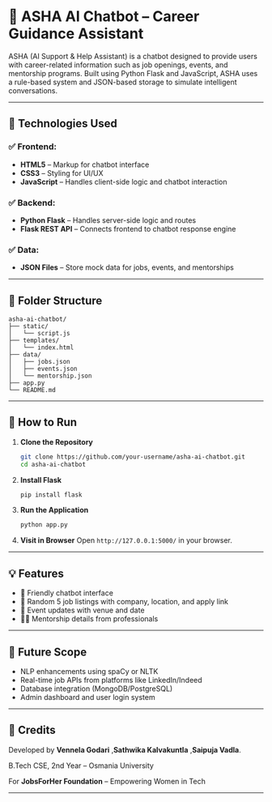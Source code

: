 
# 🤖 ASHA AI Chatbot – Career Guidance Assistant

ASHA (AI Support & Help Assistant) is a chatbot designed to provide users with career-related information such as job openings, events, and mentorship programs. Built using Python Flask and JavaScript, ASHA uses a rule-based system and JSON-based storage to simulate intelligent conversations.

---

## 🔧 Technologies Used

### ✅ Frontend:
- **HTML5** – Markup for chatbot interface
- **CSS3** – Styling for UI/UX
- **JavaScript** – Handles client-side logic and chatbot interaction

### ✅ Backend:
- **Python Flask** – Handles server-side logic and routes
- **Flask REST API** – Connects frontend to chatbot response engine

### ✅ Data:
- **JSON Files** – Store mock data for jobs, events, and mentorships

---

## 📁 Folder Structure

```
asha-ai-chatbot/
├── static/
│   └── script.js
├── templates/
│   └── index.html
├── data/
│   ├── jobs.json
│   ├── events.json
│   └── mentorship.json
├── app.py
└── README.md
```

---

## 🚀 How to Run

1. **Clone the Repository**
   ```bash
   git clone https://github.com/your-username/asha-ai-chatbot.git
   cd asha-ai-chatbot
   ```

2. **Install Flask**
   ```bash
   pip install flask
   ```

3. **Run the Application**
   ```bash
   python app.py
   ```

4. **Visit in Browser**
   Open `http://127.0.0.1:5000/` in your browser.

---

## 💡 Features

- 🤖 Friendly chatbot interface
- 💼 Random 5 job listings with company, location, and apply link
- 📅 Event updates with venue and date
- 👩‍🏫 Mentorship details from professionals

---

## 🔮 Future Scope

- NLP enhancements using spaCy or NLTK
- Real-time job APIs from platforms like LinkedIn/Indeed
- Database integration (MongoDB/PostgreSQL)
- Admin dashboard and user login system

---

## 🙌 Credits

Developed by **Vennela Godari** ,**Sathwika Kalvakuntla** ,**Saipuja Vadla**.

B.Tech CSE, 2nd Year – Osmania University

For **JobsForHer Foundation** – Empowering Women in Tech

---

